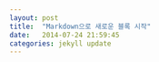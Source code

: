 ```yaml
---
layout: post
title:  "Markdown으로 새로운 블록 시작"
date:   2014-07-24 21:59:45
categories: jekyll update
---
```

